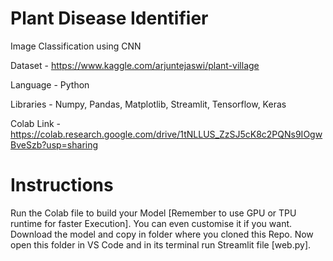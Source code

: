 # Plant Disease Identifier
Image Classification using CNN

Dataset - https://www.kaggle.com/arjuntejaswi/plant-village

Language - Python

Libraries - Numpy,
            Pandas,
            Matplotlib,
            Streamlit,
            Tensorflow,
            Keras

Colab Link - https://colab.research.google.com/drive/1tNLLUS_ZzSJ5cK8c2PQNs9IOgwBveSzb?usp=sharing

# Instructions

Run the Colab file to build your Model [Remember to use GPU or TPU runtime for faster Execution].
You can even customise it if you want.
Download the model and copy in folder where you cloned this Repo.
Now open this folder in VS Code and in its terminal run Streamlit file [web.py].
